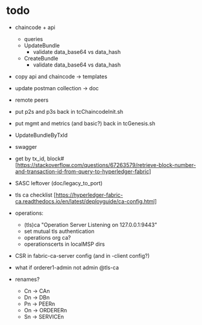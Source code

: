# todo

* chaincode + api
  * queries
  * UpdateBundle
    * validate data_base64 vs data_hash
  * CreateBundle
    * validate data_base64 vs data_hash
* copy api and chaincode -> templates
* update postman collection -> doc
* remote peers
* put p2s and p3s back in tcChaincodeInit.sh
* put mgmt and metrics (and basic?) back in tcGenesis.sh

* UpdateBundleByTxId
* swagger
* get by tx_id, block# [https://stackoverflow.com/questions/67263579/retrieve-block-number-and-transaction-id-from-query-to-hyperledger-fabric]
* SASC leftover (doc/legacy_to_port)
* tls ca checklist [https://hyperledger-fabric-ca.readthedocs.io/en/latest/deployguide/ca-config.html]
* operations:
  * (tls)ca "Operation Server Listening on 127.0.0.1:9443"
  * set mutual tls authentication
  * operations org ca?
  * operationscerts in localMSP dirs
* CSR in fabric-ca-server config (and in -client config?)
* what if orderer1-admin not admin @tls-ca
* renames?
  * Cn -> CAn
  * Dn -> DBn
  * Pn -> PEERn
  * On -> ORDERERn
  * Sn -> SERVICEn
